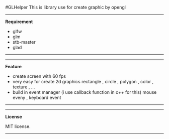 #GLHelper
This is library use for create graphic by opengl

---
**Requirement**

* glfw 
* glm
* stb-master
* glad

---

---
**Feature**

* create screen with 60 fps
* very easy for create 2d graphics
  rectangle , circle , polygon , color , texture , ... 
* build in event manager (i use callback function in c++ for this)
  mouse eveny , keyboard event

---

---
**License**

MIT license.

---
